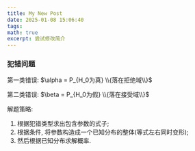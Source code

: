 ```yaml
---
title: My New Post
date: 2025-01-08 15:06:40
tags: 
math: true
excerpt: 尝试修改简介
---
```

### 犯错问题

第一类错误: $\alpha = P_{H_0为真} \\{落在拒绝域\\}$

第二类错误: $\beta = P_{H_0为假} \\{落在接受域\\}$ 

解题策略:

1. 根据犯错类型求出包含参数的式子;
2. 根据条件, 将参数构造成一个已知分布的整体(等式左右同时变形);
3. 然后根据已知分布求解概率.